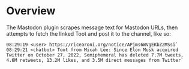 # Overview

The Mastodon plugin scrapes message text for Mastodon URLs, then attempts to fetch the linked Toot and post it to the channel, like so:

```
08:29:19 <user> https://ricearoni.org/notice/APjms6WVgEKbZ2MSsi`
08:29:21 <chatbot> Toot from Micah Lee: Since Elon Musk acquired Twitter on October 27, 2022, Semiphemeral has deleted 7.7M tweets, 4.6M retweets, 13.2M likes, and 3.5M direct messages from Twitter`
```
